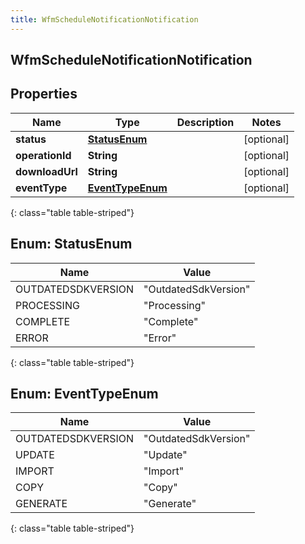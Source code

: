```yaml
---
title: WfmScheduleNotificationNotification
---
```

## WfmScheduleNotificationNotification


## Properties

| Name | Type | Description | Notes |
| ------------ | ------------- | ------------- | ------------- |
| **status** | [**StatusEnum**](#StatusEnum) |  |  [optional] |
| **operationId** | **String** |  |  [optional] |
| **downloadUrl** | **String** |  |  [optional] |
| **eventType** | [**EventTypeEnum**](#EventTypeEnum) |  |  [optional] |
{: class="table table-striped"}


<a name="StatusEnum"></a>

## Enum: StatusEnum

| Name | Value |
| ---- | ----- |
| OUTDATEDSDKVERSION | &quot;OutdatedSdkVersion&quot; |
| PROCESSING | &quot;Processing&quot; |
| COMPLETE | &quot;Complete&quot; |
| ERROR | &quot;Error&quot; |
{: class="table table-striped"}


<a name="EventTypeEnum"></a>

## Enum: EventTypeEnum

| Name | Value |
| ---- | ----- |
| OUTDATEDSDKVERSION | &quot;OutdatedSdkVersion&quot; |
| UPDATE | &quot;Update&quot; |
| IMPORT | &quot;Import&quot; |
| COPY | &quot;Copy&quot; |
| GENERATE | &quot;Generate&quot; |
{: class="table table-striped"}



